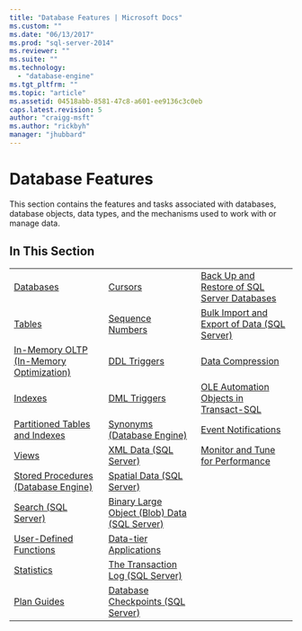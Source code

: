 ```yaml
---
title: "Database Features | Microsoft Docs"
ms.custom: ""
ms.date: "06/13/2017"
ms.prod: "sql-server-2014"
ms.reviewer: ""
ms.suite: ""
ms.technology: 
  - "database-engine"
ms.tgt_pltfrm: ""
ms.topic: "article"
ms.assetid: 04518abb-8581-47c8-a601-ee9136c3c0eb
caps.latest.revision: 5
author: "craigg-msft"
ms.author: "rickbyh"
manager: "jhubbard"
---
```

# Database Features
  This section contains the features and tasks associated with databases, database objects, data types, and the mechanisms used to work with or manage data.  
  
## In This Section  
  
||||  
|-|-|-|  
|[Databases](../../2014/database-engine/databases.md)|[Cursors](../../2014/database-engine/cursors.md)|[Back Up and Restore of SQL Server Databases](../../2014/database-engine/back-up-and-restore-of-sql-server-databases.md)|  
|[Tables](../../2014/database-engine/tables.md)|[Sequence Numbers](../../2014/database-engine/sequence-numbers.md)|[Bulk Import and Export of Data &#40;SQL Server&#41;](../../2014/database-engine/bulk-import-and-export-of-data-sql-server.md)|  
|[In-Memory OLTP &#40;In-Memory Optimization&#41;](../../2014/database-engine/in-memory-oltp-in-memory-optimization.md)|[DDL Triggers](../../2014/database-engine/ddl-triggers.md)|[Data Compression](../../2014/database-engine/data-compression.md)|  
|[Indexes](../../2014/database-engine/indexes.md)|[DML Triggers](../../2014/database-engine/dml-triggers.md)|[OLE Automation Objects in Transact-SQL](../../2014/database-engine/ole-automation-objects-in-transact-sql.md)|  
|[Partitioned Tables and Indexes](../../2014/database-engine/partitioned-tables-and-indexes.md)|[Synonyms &#40;Database Engine&#41;](../../2014/database-engine/synonyms-database-engine.md)|[Event Notifications](../../2014/database-engine/event-notifications.md)|  
|[Views](../../2014/database-engine/views.md)|[XML Data &#40;SQL Server&#41;](../../2014/database-engine/xml-data-sql-server.md)|[Monitor and Tune for Performance](../../2014/database-engine/monitor-and-tune-for-performance.md)|  
|[Stored Procedures &#40;Database Engine&#41;](../../2014/database-engine/stored-procedures-database-engine.md)|[Spatial Data &#40;SQL Server&#41;](../../2014/database-engine/spatial-data-sql-server.md)||  
|[Search &#40;SQL Server&#41;](../../2014/database-engine/search-sql-server.md)|[Binary Large Object &#40;Blob&#41; Data &#40;SQL Server&#41;](../../2014/database-engine/binary-large-object-blob-data-sql-server.md)||  
|[User-Defined Functions](../../2014/database-engine/user-defined-functions.md)|[Data-tier Applications](../../2014/database-engine/data-tier-applications.md)||  
|[Statistics](../../2014/database-engine/statistics.md)|[The Transaction Log &#40;SQL Server&#41;](../../2014/database-engine/the-transaction-log-sql-server.md)||  
|[Plan Guides](../../2014/database-engine/plan-guides.md)|[Database Checkpoints &#40;SQL Server&#41;](../../2014/database-engine/database-checkpoints-sql-server.md)||  
  
  